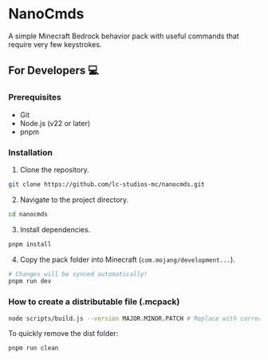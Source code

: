 # NanoCmds

A simple Minecraft Bedrock behavior pack with useful commands that require very few keystrokes.

## For Developers :computer:

### Prerequisites

- Git
- Node.js (v22 or later)
- pnpm

### Installation

1. Clone the repository.

```bash
git clone https://github.com/lc-studios-mc/nanocmds.git
```

2. Navigate to the project directory.

```bash
cd nanocmds
```

3. Install dependencies.

```bash
pnpm install
```

4. Copy the pack folder into Minecraft (`com.mojang/development...`).

```bash
# Changes will be synced automatically!
pnpm run dev
```

### How to create a distributable file (.mcpack)

```bash
node scripts/build.js --version MAJOR.MINOR.PATCH # Replace with correct version, such as 1.0.0
```

To quickly remove the dist folder:

```bash
pnpm run clean
```
